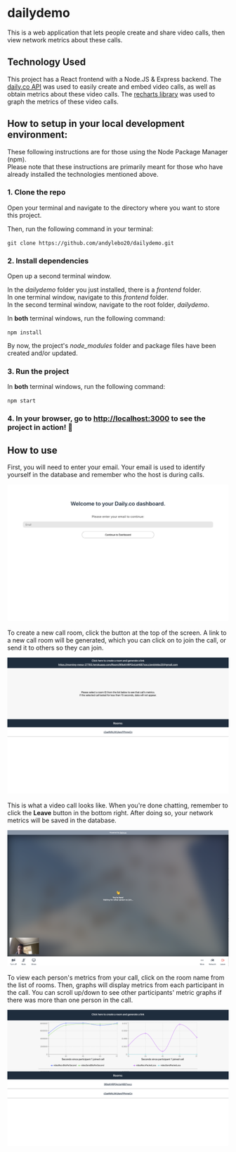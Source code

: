 # dailydemo

This is a web application that lets people create and share video calls, then view network metrics about these calls.

## Technology Used

This project has a React frontend with a Node.JS & Express backend. 
The [daily.co API](https://docs.daily.co/docs) was used to easily create and embed video calls, as well as obtain metrics about these video calls. 
The [recharts library](http://recharts.org/en-US/) was used to graph the metrics of these video calls.

## How to setup in your local development environment:

These following instructions are for those using the Node Package Manager (npm).  
Please note that these instructions are primarily meant for those who have already installed the technologies mentioned above.

### 1. Clone the repo
Open your terminal and navigate to the directory where you want to store this project.  

Then, run the following command in your terminal:

`git clone https://github.com/andylebo20/dailydemo.git`

### 2. Install dependencies
Open up a second terminal window.  

In the *dailydemo* folder you just installed, there is a *frontend* folder.  
In one terminal window, navigate to this *frontend* folder.  
In the second terminal window, navigate to the root folder, *dailydemo*.  

In **both** terminal windows, run the following command:

`npm install`

By now, the project's *node_modules* folder and package files have been created and/or updated.

### 3. Run the project
In **both** terminal windows, run the following command:

`npm start`

### 4. In your browser, go to [http://localhost:3000](http://localhost:3000) to see the project in action! 🎉

## How to use

First, you will need to enter your email. 
Your email is used to identify yourself in the database and remember who the host is during calls.

![Alt text](dailydemoScreenshots/screenshot1.png)

To create a new call room, click the button at the top of the screen. A link to a new call room will be generated, which you can click on to join the call, or send it to others so they can join.

![Alt text](dailydemoScreenshots/screenshot2.png)

This is what a video call looks like. When you're done chatting, remember to click the **Leave** button in the bottom right. After doing so, your network metrics will be saved in the database.

![Alt text](dailydemoScreenshots/screenshot3.png)

To view each person's metrics from your call, click on the room name from the list of rooms. Then, graphs will display metrics from each participant in the call. You can scroll up/down to see other participants' metric graphs if there was more than one person in the call.

![Alt text](dailydemoScreenshots/screenshot4.png)
